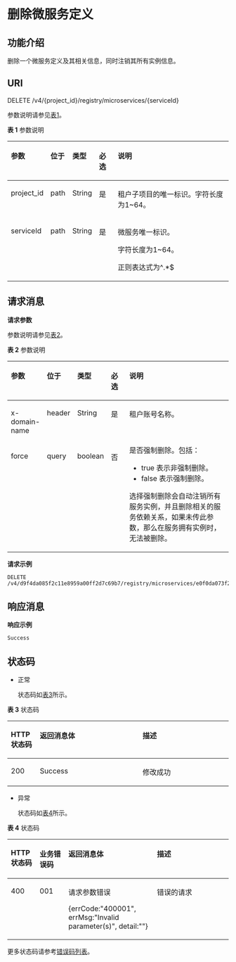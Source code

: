 # 删除微服务定义<a name="ZH-CN_TOPIC_0113238566"></a>

## 功能介绍<a name="section19695417163810"></a>

删除一个微服务定义及其相关信息，同时注销其所有实例信息。

## URI<a name="section134557291090"></a>

DELETE /v4/\{project\_id\}/registry/microservices/\{serviceId\}

参数说明请参见[表1](#table51620847114953)。

**表 1**  参数说明

<a name="table51620847114953"></a>
<table><thead align="left"><tr id="row43559169114953"><th class="cellrowborder" valign="top" width="12%" id="mcps1.2.6.1.1"><p id="p3155843511508"><a name="p3155843511508"></a><a name="p3155843511508"></a>参数</p>
</th>
<th class="cellrowborder" valign="top" width="8%" id="mcps1.2.6.1.2"><p id="p550220473108"><a name="p550220473108"></a><a name="p550220473108"></a>位于</p>
</th>
<th class="cellrowborder" valign="top" width="10%" id="mcps1.2.6.1.3"><p id="p609644911508"><a name="p609644911508"></a><a name="p609644911508"></a>类型</p>
</th>
<th class="cellrowborder" valign="top" width="9%" id="mcps1.2.6.1.4"><p id="p2405040011508"><a name="p2405040011508"></a><a name="p2405040011508"></a>必选</p>
</th>
<th class="cellrowborder" valign="top" width="61%" id="mcps1.2.6.1.5"><p id="p192541611508"><a name="p192541611508"></a><a name="p192541611508"></a>说明</p>
</th>
</tr>
</thead>
<tbody><tr id="row2396113195011"><td class="cellrowborder" valign="top" width="12%" headers="mcps1.2.6.1.1 "><p id="p895821704912"><a name="p895821704912"></a><a name="p895821704912"></a>project_id</p>
</td>
<td class="cellrowborder" valign="top" width="8%" headers="mcps1.2.6.1.2 "><p id="p395813172491"><a name="p395813172491"></a><a name="p395813172491"></a>path</p>
</td>
<td class="cellrowborder" valign="top" width="10%" headers="mcps1.2.6.1.3 "><p id="p550511331492"><a name="p550511331492"></a><a name="p550511331492"></a>String</p>
</td>
<td class="cellrowborder" valign="top" width="9%" headers="mcps1.2.6.1.4 "><p id="p4521173314920"><a name="p4521173314920"></a><a name="p4521173314920"></a>是</p>
</td>
<td class="cellrowborder" valign="top" width="61%" headers="mcps1.2.6.1.5 "><p id="p26243560102851"><a name="p26243560102851"></a><a name="p26243560102851"></a>租户子项目的唯一标识。字符长度为1~64。</p>
</td>
</tr>
<tr id="row35538952114953"><td class="cellrowborder" valign="top" width="12%" headers="mcps1.2.6.1.1 "><p id="p60082860114953"><a name="p60082860114953"></a><a name="p60082860114953"></a>serviceId</p>
</td>
<td class="cellrowborder" valign="top" width="8%" headers="mcps1.2.6.1.2 "><p id="p1502134731012"><a name="p1502134731012"></a><a name="p1502134731012"></a>path</p>
</td>
<td class="cellrowborder" valign="top" width="10%" headers="mcps1.2.6.1.3 "><p id="p34873521114953"><a name="p34873521114953"></a><a name="p34873521114953"></a>String</p>
</td>
<td class="cellrowborder" valign="top" width="9%" headers="mcps1.2.6.1.4 "><p id="p6182975114953"><a name="p6182975114953"></a><a name="p6182975114953"></a>是</p>
</td>
<td class="cellrowborder" valign="top" width="61%" headers="mcps1.2.6.1.5 "><p id="p31058941114953"><a name="p31058941114953"></a><a name="p31058941114953"></a>微服务唯一标识。</p>
<p id="p1342565185017"><a name="p1342565185017"></a><a name="p1342565185017"></a>字符长度为1~64。</p>
<p id="p34257515502"><a name="p34257515502"></a><a name="p34257515502"></a>正则表达式为^.*$</p>
</td>
</tr>
</tbody>
</table>

## 请求消息<a name="section11456162918915"></a>

**请求参数**

参数说明请参见[表2](#table6177636815597)。

**表 2**  参数说明

<a name="table6177636815597"></a>
<table><thead align="left"><tr id="row2264536115597"><th class="cellrowborder" valign="top" width="10.08%" id="mcps1.2.6.1.1"><p id="p57989908155921"><a name="p57989908155921"></a><a name="p57989908155921"></a>参数</p>
</th>
<th class="cellrowborder" valign="top" width="7.5200000000000005%" id="mcps1.2.6.1.2"><p id="p1878202871117"><a name="p1878202871117"></a><a name="p1878202871117"></a>位于</p>
</th>
<th class="cellrowborder" valign="top" width="11.99%" id="mcps1.2.6.1.3"><p id="p66670933155921"><a name="p66670933155921"></a><a name="p66670933155921"></a>类型</p>
</th>
<th class="cellrowborder" valign="top" width="9.21%" id="mcps1.2.6.1.4"><p id="p31636487155921"><a name="p31636487155921"></a><a name="p31636487155921"></a>必选</p>
</th>
<th class="cellrowborder" valign="top" width="61.199999999999996%" id="mcps1.2.6.1.5"><p id="p12418641155921"><a name="p12418641155921"></a><a name="p12418641155921"></a>说明</p>
</th>
</tr>
</thead>
<tbody><tr id="row1130314226414"><td class="cellrowborder" valign="top" width="10.08%" headers="mcps1.2.6.1.1 "><p id="zh-cn_topic_0060210620_p126698307474"><a name="zh-cn_topic_0060210620_p126698307474"></a><a name="zh-cn_topic_0060210620_p126698307474"></a>x-domain-name</p>
</td>
<td class="cellrowborder" valign="top" width="7.5200000000000005%" headers="mcps1.2.6.1.2 "><p id="zh-cn_topic_0060210620_p1767743014711"><a name="zh-cn_topic_0060210620_p1767743014711"></a><a name="zh-cn_topic_0060210620_p1767743014711"></a>header</p>
</td>
<td class="cellrowborder" valign="top" width="11.99%" headers="mcps1.2.6.1.3 "><p id="zh-cn_topic_0060210620_p1667763015471"><a name="zh-cn_topic_0060210620_p1667763015471"></a><a name="zh-cn_topic_0060210620_p1667763015471"></a>String</p>
</td>
<td class="cellrowborder" valign="top" width="9.21%" headers="mcps1.2.6.1.4 "><p id="zh-cn_topic_0060210620_p1767733010474"><a name="zh-cn_topic_0060210620_p1767733010474"></a><a name="zh-cn_topic_0060210620_p1767733010474"></a>是</p>
</td>
<td class="cellrowborder" valign="top" width="61.199999999999996%" headers="mcps1.2.6.1.5 "><p id="zh-cn_topic_0060210620_p7684430114719"><a name="zh-cn_topic_0060210620_p7684430114719"></a><a name="zh-cn_topic_0060210620_p7684430114719"></a>租户账号名称。</p>
</td>
</tr>
<tr id="row2598898915597"><td class="cellrowborder" valign="top" width="10.08%" headers="mcps1.2.6.1.1 "><p id="p2473332815597"><a name="p2473332815597"></a><a name="p2473332815597"></a>force</p>
</td>
<td class="cellrowborder" valign="top" width="7.5200000000000005%" headers="mcps1.2.6.1.2 "><p id="p1678216288117"><a name="p1678216288117"></a><a name="p1678216288117"></a>query</p>
</td>
<td class="cellrowborder" valign="top" width="11.99%" headers="mcps1.2.6.1.3 "><p id="p5724258915597"><a name="p5724258915597"></a><a name="p5724258915597"></a>boolean</p>
</td>
<td class="cellrowborder" valign="top" width="9.21%" headers="mcps1.2.6.1.4 "><p id="p613812215597"><a name="p613812215597"></a><a name="p613812215597"></a>否</p>
</td>
<td class="cellrowborder" valign="top" width="61.199999999999996%" headers="mcps1.2.6.1.5 "><div class="p" id="p3504710716019"><a name="p3504710716019"></a><a name="p3504710716019"></a>是否强制删除。包括：<a name="ul1510261384816"></a><a name="ul1510261384816"></a><ul id="ul1510261384816"><li>true  表示非强制删除。</li><li>false  表示强制删除。</li></ul>
</div>
<p id="p2742585515597"><a name="p2742585515597"></a><a name="p2742585515597"></a>选择强制删除会自动注销所有服务实例，并且删除相关的服务依赖关系，如果未传此参数，那么在服务拥有实例时，无法被删除。</p>
</td>
</tr>
</tbody>
</table>

**请求示例**

```
DELETE /v4/d9f4da085f2c11e8959a00ff2d7c69b7/registry/microservices/e0f0da073f2c91e8979a89ff2d7c69t6
```

## 响应消息<a name="section5419268816116"></a>

**响应示例**

```
Success
```

## 状态码<a name="section4458192915911"></a>

-   正常

    状态码如[表3](#zh-cn_topic_0060210620_zh-cn_topic_0079393967_zh-cn_topic_0075248102_table287518019404)所示。


**表 3**  状态码

<a name="zh-cn_topic_0060210620_zh-cn_topic_0079393967_zh-cn_topic_0075248102_table287518019404"></a>
<table><thead align="left"><tr id="zh-cn_topic_0060210620_zh-cn_topic_0079393967_zh-cn_topic_0075248102_row29079739404"><th class="cellrowborder" valign="top" width="13.0986901309869%" id="mcps1.2.4.1.1"><p id="zh-cn_topic_0060210620_p638421720592"><a name="zh-cn_topic_0060210620_p638421720592"></a><a name="zh-cn_topic_0060210620_p638421720592"></a>HTTP状态码</p>
</th>
<th class="cellrowborder" valign="top" width="46.42535746425357%" id="mcps1.2.4.1.2"><p id="zh-cn_topic_0060210620_p7384141718593"><a name="zh-cn_topic_0060210620_p7384141718593"></a><a name="zh-cn_topic_0060210620_p7384141718593"></a>返回消息体</p>
</th>
<th class="cellrowborder" valign="top" width="40.475952404759525%" id="mcps1.2.4.1.3"><p id="zh-cn_topic_0060210620_p438471775910"><a name="zh-cn_topic_0060210620_p438471775910"></a><a name="zh-cn_topic_0060210620_p438471775910"></a>描述</p>
</th>
</tr>
</thead>
<tbody><tr id="zh-cn_topic_0060210620_zh-cn_topic_0079393967_zh-cn_topic_0075248102_row333343189404"><td class="cellrowborder" valign="top" width="13.0986901309869%" headers="mcps1.2.4.1.1 "><p id="zh-cn_topic_0060210620_p37870402151037"><a name="zh-cn_topic_0060210620_p37870402151037"></a><a name="zh-cn_topic_0060210620_p37870402151037"></a>200</p>
</td>
<td class="cellrowborder" valign="top" width="46.42535746425357%" headers="mcps1.2.4.1.2 "><p id="p1940764214418"><a name="p1940764214418"></a><a name="p1940764214418"></a>Success</p>
</td>
<td class="cellrowborder" valign="top" width="40.475952404759525%" headers="mcps1.2.4.1.3 "><p id="zh-cn_topic_0060210620_p47603723151037"><a name="zh-cn_topic_0060210620_p47603723151037"></a><a name="zh-cn_topic_0060210620_p47603723151037"></a>修改成功</p>
</td>
</tr>
</tbody>
</table>

-   异常

    状态码如[表4](#zh-cn_topic_0060210620_zh-cn_topic_0079393967_zh-cn_topic_0075248102_table217266469404)所示。


**表 4**  状态码

<a name="zh-cn_topic_0060210620_zh-cn_topic_0079393967_zh-cn_topic_0075248102_table217266469404"></a>
<table><thead align="left"><tr id="zh-cn_topic_0060210620_zh-cn_topic_0079393967_zh-cn_topic_0075248102_row149156199404"><th class="cellrowborder" valign="top" width="13%" id="mcps1.2.5.1.1"><p id="zh-cn_topic_0060210620_p1224795445712"><a name="zh-cn_topic_0060210620_p1224795445712"></a><a name="zh-cn_topic_0060210620_p1224795445712"></a>HTTP状态码</p>
</th>
<th class="cellrowborder" valign="top" width="13%" id="mcps1.2.5.1.2"><p id="zh-cn_topic_0060210620_p10143552175014"><a name="zh-cn_topic_0060210620_p10143552175014"></a><a name="zh-cn_topic_0060210620_p10143552175014"></a>业务错误码</p>
</th>
<th class="cellrowborder" valign="top" width="40%" id="mcps1.2.5.1.3"><p id="zh-cn_topic_0060210620_p537034565010"><a name="zh-cn_topic_0060210620_p537034565010"></a><a name="zh-cn_topic_0060210620_p537034565010"></a>返回消息体</p>
</th>
<th class="cellrowborder" valign="top" width="34%" id="mcps1.2.5.1.4"><p id="zh-cn_topic_0060210620_p19255105465716"><a name="zh-cn_topic_0060210620_p19255105465716"></a><a name="zh-cn_topic_0060210620_p19255105465716"></a>描述</p>
</th>
</tr>
</thead>
<tbody><tr id="zh-cn_topic_0060210620_zh-cn_topic_0079393967_zh-cn_topic_0075248102_row66966729404"><td class="cellrowborder" valign="top" width="13%" headers="mcps1.2.5.1.1 "><p id="zh-cn_topic_0060210620_zh-cn_topic_0079393967_zh-cn_topic_0075248102_p55595609404"><a name="zh-cn_topic_0060210620_zh-cn_topic_0079393967_zh-cn_topic_0075248102_p55595609404"></a><a name="zh-cn_topic_0060210620_zh-cn_topic_0079393967_zh-cn_topic_0075248102_p55595609404"></a>400</p>
</td>
<td class="cellrowborder" valign="top" width="13%" headers="mcps1.2.5.1.2 "><p id="zh-cn_topic_0060210620_p395819137316"><a name="zh-cn_topic_0060210620_p395819137316"></a><a name="zh-cn_topic_0060210620_p395819137316"></a>001</p>
</td>
<td class="cellrowborder" valign="top" width="40%" headers="mcps1.2.5.1.3 "><p id="zh-cn_topic_0060210620_p1276975816319"><a name="zh-cn_topic_0060210620_p1276975816319"></a><a name="zh-cn_topic_0060210620_p1276975816319"></a>请求参数错误</p>
<p id="zh-cn_topic_0060210620_p20776758836"><a name="zh-cn_topic_0060210620_p20776758836"></a><a name="zh-cn_topic_0060210620_p20776758836"></a>{errCode:"400001", errMsg:"Invalid parameter(s)", detail:""}</p>
</td>
<td class="cellrowborder" valign="top" width="34%" headers="mcps1.2.5.1.4 "><p id="zh-cn_topic_0060210620_zh-cn_topic_0079393967_zh-cn_topic_0075248102_p476712299404"><a name="zh-cn_topic_0060210620_zh-cn_topic_0079393967_zh-cn_topic_0075248102_p476712299404"></a><a name="zh-cn_topic_0060210620_zh-cn_topic_0079393967_zh-cn_topic_0075248102_p476712299404"></a>错误的请求</p>
</td>
</tr>
</tbody>
</table>

更多状态码请参考[错误码列表](错误码列表.md)。

